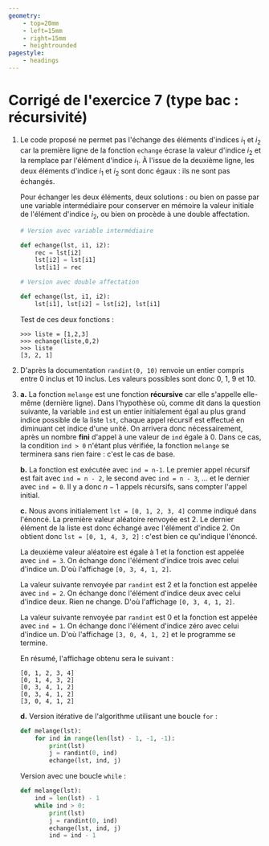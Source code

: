 ```yaml
---
geometry:
    - top=20mm
    - left=15mm
    - right=15mm
    - heightrounded
pagestyle:
    - headings
---
```


# Corrigé de l'exercice 7 (type bac : récursivité)

1. Le code proposé ne permet pas l'échange des éléments d'indices $i_1$ et $i_2$ car la première ligne de la fonction `echange` écrase la valeur d'indice $i_2$ et la remplace par l'élément d'indice $i_1$. À l'issue de la deuxième ligne, les deux éléments d'indice $i_1$ et $i_2$ sont donc égaux : ils ne sont pas échangés.

    Pour échanger les deux éléments, deux solutions : ou bien on passe par une variable intermédiaire pour conserver en mémoire la valeur initiale de l'élément d'indice $i_2$, ou bien on procède à une double affectation.

    ````python
    # Version avec variable intermédiaire

    def echange(lst, i1, i2):
        rec = lst[i2]
        lst[i2] = lst[i1]
        lst[i1] = rec

    # Version avec double affectation

    def echange(lst, i1, i2):
        lst[i1], lst[i2] = lst[i2], lst[i1]
    ````

    Test de ces deux fonctions :

    ````pycon
    >>> liste = [1,2,3]
    >>> echange(liste,0,2)
    >>> liste
    [3, 2, 1]
    ````

2. D'après la documentation `randint(0, 10)` renvoie un entier compris entre 0 inclus et 10 inclus. Les valeurs possibles sont donc 0, 1, 9 et 10.

3. **a.** La fonction `melange` est une fonction **récursive** car elle s'appelle elle-même (dernière ligne). Dans l'hypothèse où, comme dit dans la question suivante, la variable `ind` est un entier initialement égal au plus grand indice possible de la liste `lst`, chaque appel récursif est effectué en diminuant cet indice d'une unité. On arrivera donc nécessairement, après un nombre **fini** d'appel à une valeur de `ind` égale à 0. Dans ce cas, la condition `ind > 0` n'étant plus vérifiée, la fonction `melange` se terminera sans rien faire : c'est le cas de base.

    **b.** La fonction est exécutée avec `ind = n-1`. Le premier appel récursif est fait avec `ind = n - 2`, le second avec `ind = n - 3`, ... et le dernier avec `ind = 0`. Il y a donc $n-1$ appels récursifs, sans compter l'appel initial.

    **c.** Nous avons initialement `lst = [0, 1, 2, 3, 4]` comme indiqué dans l'énoncé. La première valeur aléatoire renvoyée est 2. Le dernier élément de la liste est donc échangé avec l'élément d'indice 2. On obtient donc `lst = [0, 1, 4, 3, 2]` : c'est bien ce qu'indique l'énoncé.

    La deuxième valeur aléatoire est égale à 1 et la fonction est appelée avec `ind = 3`. On échange donc l'élément d'indice trois avec celui d'indice un. D'où l'affichage `[0, 3, 4, 1, 2]`.

    La valeur suivante renvoyée par `randint` est 2 et la fonction est appelée avec `ind = 2`. On échange donc l'élément d'indice deux avec celui d'indice deux. Rien ne change. D'où l'affichage `[0, 3, 4, 1, 2]`.

    La valeur suivante renvoyée par `randint` est 0 et la fonction est appelée avec `ind = 1`. On échange donc l'élément d'indice zéro avec celui d'indice un. D'où l'affichage `[3, 0, 4, 1, 2]` et le programme se termine.

    En résumé, l'affichage obtenu sera le suivant : 

    ````pycon
    [0, 1, 2, 3, 4]
    [0, 1, 4, 3, 2]
    [0, 3, 4, 1, 2]
    [0, 3, 4, 1, 2]
    [3, 0, 4, 1, 2]
    ````

    **d.** Version itérative de l'algorithme utilisant une boucle `for` : 

    ````python
    def melange(lst):
        for ind in range(len(lst) - 1, -1, -1):
            print(lst)
            j = randint(0, ind)
            echange(lst, ind, j)
    ````

    Version avec une boucle `while` :

    ````python
    def melange(lst):
        ind = len(lst) - 1
        while ind > 0:
            print(lst)
            j = randint(0, ind)
            echange(lst, ind, j)
            ind = ind - 1
    ````
